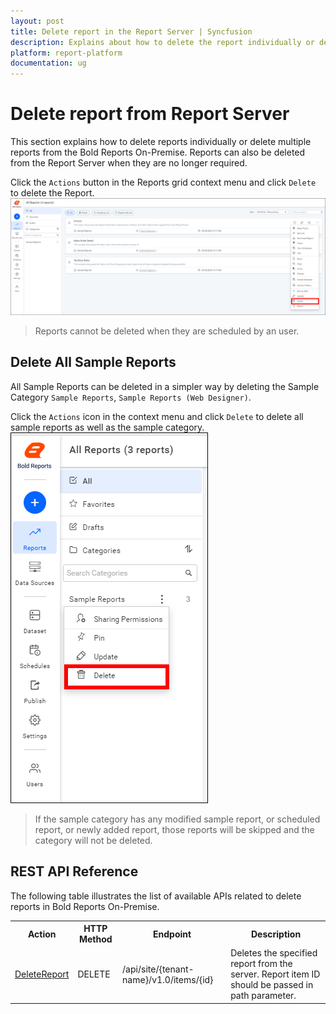 ```yaml
---
layout: post
title: Delete report in the Report Server | Syncfusion
description: Explains about how to delete the report individually or delete multiple reports from the Bold Reports On-Premise.
platform: report-platform
documentation: ug
---
```


# Delete report from Report Server

This section explains how to delete reports individually or delete multiple reports from the Bold Reports On-Premise. Reports can also be deleted from the Report Server when they are no longer required.

Click the `Actions` button in the Reports grid context menu and click `Delete` to delete the Report.
![Delete Report](/static/assets/on-premise/images/manage-content/manage-reports/delete-report.png)

> Reports cannot be deleted when they are scheduled by an user.

## Delete All Sample Reports

All Sample Reports can be deleted in a simpler way by deleting the Sample Category `Sample Reports`, `Sample Reports (Web Designer)`.

Click the `Actions` icon in the context menu and click `Delete` to delete all sample reports as well as the sample category.
![Delete All Sample Reports](/static/assets/on-premise/images/manage-content/manage-reports/delete-all-sample-reports.png)

> If the sample category has any modified sample report, or scheduled report, or newly added report, those reports will be skipped and the category will not be deleted.

## REST API Reference

The following table illustrates the list of available APIs related to delete reports in Bold Reports On-Premise.

<table>
   <tr>
      <th>
         Action
      </th>
      <th>
         HTTP Method
      </th>
      <th>
         Endpoint
      </th>
      <th>
         Description
      </th>
   </tr>
   <tr>
      <td>
         <a href="https://help.boldreports.com/cloud-reporting/rest-api-reference/v1.0/#operation/Items_DeleteItem">DeleteReport</a>
      </td>
      <td>
         DELETE
      </td>
      <td>
          /api/site/{tenant-name}/v1.0/items/{id}
      </td>
      <td>
         Deletes the specified report from the server. Report item ID should be passed in path parameter.
      </td>
   </tr>
</table>
